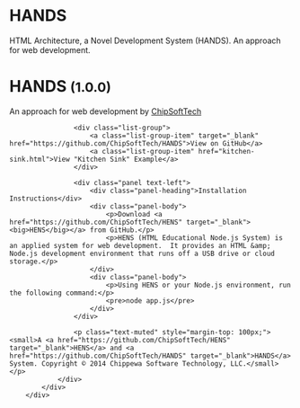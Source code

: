 HANDS
=====

HTML Architecture, a Novel Development System (HANDS).  An approach for web development. 

<div class="container text-center">
			<div class="row">
				<div class="col-lg-6 col-lg-offset-3">
					<h1 class="page-header">HANDS <small>(1.0.0)</small></h1>
					<p class="lead">An approach for web development by <a href="http://www.chipsofttech.com/" target="_blank">ChipSoftTech</a></p>
					
					<div class="list-group">
						<a class="list-group-item" target="_blank" href="https://github.com/ChipSoftTech/HANDS">View on GitHub</a>
						<a class="list-group-item" href="kitchen-sink.html">View "Kitchen Sink" Example</a>
					</div>

					<div class="panel text-left">
						<div class="panel-heading">Installation Instructions</div>
						<div class="panel-body">
							<p>Download <a href="https://github.com/ChipSoftTech/HENS" target="_blank"><big>HENS</big></a> from GitHub.</p>
							<p>HENS (HTML Educational Node.js System) is an applied system for web development.  It provides an HTML &amp; Node.js development environment that runs off a USB drive or cloud storage.</p>
						</div>
						<div class="panel-body">
							<p>Using HENS or your Node.js environment, run the following command:</p>
							<pre>node app.js</pre>
						</div>						
					</div>

					<p class="text-muted" style="margin-top: 100px;"><small>A <a href="https://github.com/ChipSoftTech/HENS" target="_blank">HENS</a> and <a href="https://github.com/ChipSoftTech/HANDS" target="_blank">HANDS</a> System. Copyright © 2014 Chippewa Software Technology, LLC.</small></p>
				</div>
			</div>
		</div>
